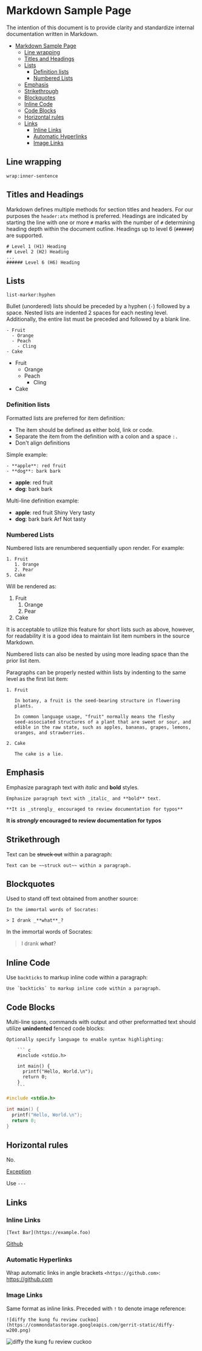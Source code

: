 # Markdown Sample Page

The intention of this document is to provide clarity and standardize internal
documentation written in Markdown.

- [Markdown Sample Page](#markdown-sample-page)
  - [Line wrapping](#line-wrapping)
  - [Titles and Headings](#titles-and-headings)
  - [Lists](#lists)
    - [Definition lists](#definition-lists)
    - [Numbered Lists](#numbered-lists)
  - [Emphasis](#emphasis)
  - [Strikethrough](#strikethrough)
  - [Blockquotes](#blockquotes)
  - [Inline Code](#inline-code)
  - [Code Blocks](#code-blocks)
  - [Horizontal rules](#horizontal-rules)
  - [Links](#links)
    - [Inline Links](#inline-links)
    - [Automatic Hyperlinks](#automatic-hyperlinks)
    - [Image Links](#image-links)

## Line wrapping

`wrap:inner-sentence`

## Titles and Headings

Markdown defines multiple methods for section titles and headers. For our purposes
the `header:atx` method is preferred. Headings are indicated by starting the line
with one or more `#` marks with the number of `#` determining heading depth within
the document outline. Headings up to level 6 (`######`) are supported.

```text
# Level 1 (H1) Heading
## Level 2 (H2) Heading
...
###### Level 6 (H6) Heading
```

## Lists

`list-marker:hyphen`

Bullet (unordered) lists should be preceded by a hyphen (`-`) followed by a space.
Nested lists are indented 2 spaces for each nesting level. Additionally, the entire
list must be preceded and followed by a blank line.

```text
- Fruit
  - Orange
  - Peach
    - Cling
- Cake
```

- Fruit
  - Orange
  - Peach
    - Cling
- Cake

### Definition lists

Formatted lists are preferred for item definition:

- The item should be defined as either bold, link or code.
- Separate the item from the definition with a colon and a space `:.`
- Don't align definitions

Simple example:

```text
- **apple**: red fruit
- **dog**: bark bark
```

- **apple**: red fruit
- **dog**: bark bark

Multi-line definition example:

- **apple**: red fruit
    Shiny
    Very tasty
- **dog**: bark bark
    Arf
    Not tasty

### Numbered Lists

Numbered lists are renumbered sequentially upon render. For example:

```text
1. Fruit
   1. Orange
   2. Pear
5. Cake
```

Will be rendered as:

1. Fruit
   1. Orange
   1. Pear
1. Cake

It is acceptable to utilize this feature for short lists such as above, however,
for readability it is a good idea to maintain list item numbers in the source
Markdown.

Numbered lists can also be nested by using more leading space than the prior
list item.

Paragraphs can be properly nested within lists by indenting to the same level as
the first list item:

```text
1. Fruit

   In botany, a fruit is the seed-bearing structure in flowering
   plants.
 
   In common language usage, "fruit" normally means the fleshy
   seed-associated structures of a plant that are sweet or sour, and
   edible in the raw state, such as apples, bananas, grapes, lemons,
   oranges, and strawberries.

2. Cake

   The cake is a lie.
```

## Emphasis

Emphasize paragraph text with _italic_ and **bold** styles.

```text
Emphasize paragraph text with _italic_ and **bold** text.
```
<!-- -->
```text
**It is _strongly_ encouraged to review documentation for typos**
```

**It is _strongly_ encouraged to review documentation for typos**

## Strikethrough

Text can be ~~struck out~~ within a paragraph:

```text
Text can be ~~struck out~~ within a paragraph.
```

## Blockquotes

Used to stand off text obtained from another source:

```text
In the immortal words of Socrates:

> I drank _**what**_?
```

In the immortal words of Socrates:

> I drank _**what**_?

## Inline Code

Use `backticks` to markup inline code within a paragraph:

```text
Use `backticks` to markup inline code within a paragraph.
```

## Code Blocks

Multi-line spans, commands with output and other preformatted text should utilize
**unindented** fenced code blocks:

```text
Optionally specify language to enable syntax highlighting:

    ``` c
    #include <stdio.h>
    
    int main() {
      printf("Hello, World.\n");
      return 0;
    }
    ```
```

``` c
#include <stdio.h>

int main() {
  printf("Hello, World.\n");
  return 0;
}
```

## Horizontal rules

No.

[Exception](https://cirosantilli.com/markdown-style-guide/#end-of-a-header)

Use `---`

## Links

### Inline Links

```text
[Text Bar](https://example.foo)
```

[Github](https://github.com)

### Automatic Hyperlinks

Wrap automatic links in angle brackets `<https://github.com>`: <https://github.com>

### Image Links

Same format as inline links. Preceded with `!` to denote image reference:

```text
![diffy the kung fu review cuckoo](https://commondatastorage.googleapis.com/gerrit-static/diffy-w200.png)
```

![diffy the kung fu review cuckoo](https://commondatastorage.googleapis.com/gerrit-static/diffy-w200.png)

